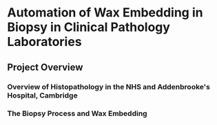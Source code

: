 # Automation of Wax Embedding in Biopsy in Clinical Pathology Laboratories
## Project Overview
### Overview of Histopathology in the NHS and Addenbrooke's Hospital, Cambridge
### The Biopsy Process and Wax Embedding
